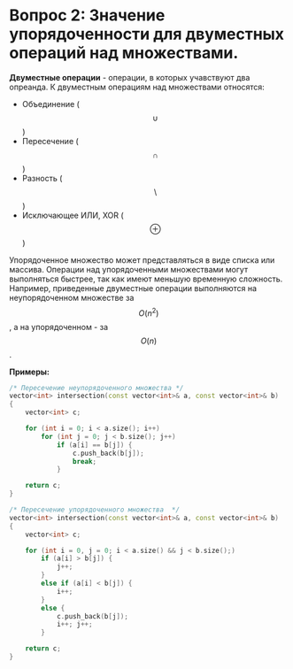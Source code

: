 # Вопрос 2: Значение упорядоченности для двуместных операций над множествами. 

**Двуместные операции** - операции, в которых учавствуют два опреанда.
К двуместным операциям над множествами относятся:

* Объединение ( $$\cup$$ )
* Пересечение ( $$\cap$$ )
* Разность ( $$\setminus$$ )
* Исключающее ИЛИ, XOR ( $$\oplus$$ )

Упорядоченное множество может представляться в виде списка или массива. Операции над упорядоченными множествами могут выполняться быстрее, так как имеют меньшую временную сложность. Например, приведенные двуместные операции выполняются на неупорядоченном множестве за $$O(n^2)$$, а на упорядоченном - за $$O(n)$$.

**Примеры:**

```cpp
/* Пересечение неупорядоченного множества */
vector<int> intersection(const vector<int>& a, const vector<int>& b)
{
	vector<int> c;

	for (int i = 0; i < a.size(); i++)
		for (int j = 0; j < b.size(); j++)
			if (a[i] == b[j]) {
				c.push_back(b[j]);
				break;
			}

	return c;
}

/* Пересечение упорядоченного множества  */
vector<int> intersection(const vector<int>& a, const vector<int>& b)
{
	vector<int> c;

	for (int i = 0, j = 0; i < a.size() && j < b.size();)
		if (a[i] > b[j]) {
			j++;
		}
		else if (a[i] < b[j]) {
			i++;
		}
		else {
			c.push_back(b[j]);
			i++; j++;
		}

	return c;
}
```
